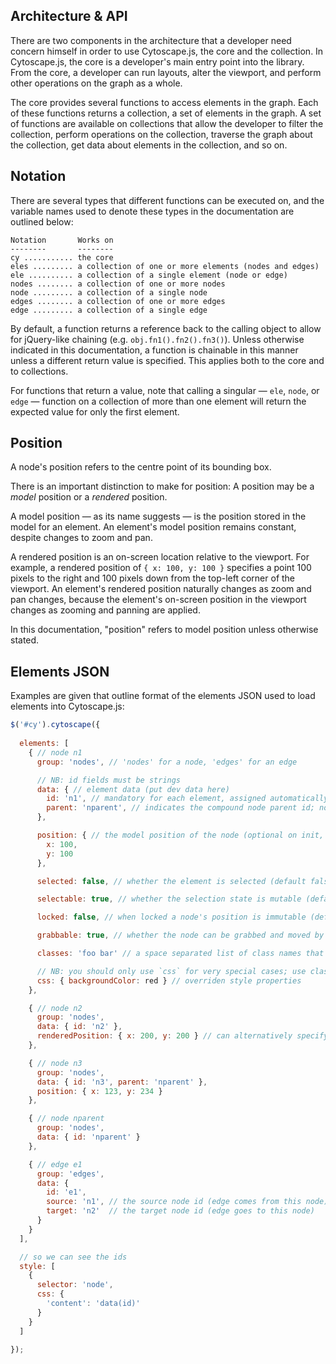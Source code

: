 ## Architecture & API

There are two components in the architecture that a developer need concern himself in order to use Cytoscape.js, the core and the collection.  In Cytoscape.js, the core is a developer's main entry point into the library.  From the core, a developer can run layouts, alter the viewport, and perform other operations on the graph as a whole.

The core provides several functions to access elements in the graph.  Each of these functions returns a collection, a set of elements in the graph.  A set of functions are available on collections that allow the developer to filter the collection, perform operations on the collection, traverse the graph about the collection, get data about elements in the collection, and so on.


## Notation

There are several types that different functions can be executed on, and the variable names used to denote these types in the documentation are outlined below:

```
Notation       Works on
--------       --------
cy ........... the core
eles ......... a collection of one or more elements (nodes and edges)
ele .......... a collection of a single element (node or edge)
nodes ........ a collection of one or more nodes
node ......... a collection of a single node
edges ........ a collection of one or more edges
edge ......... a collection of a single edge
 ```

By default, a function returns a reference back to the calling object to allow for jQuery-like chaining (e.g. `obj.fn1().fn2().fn3()`).  Unless otherwise indicated in this documentation, a function is chainable in this manner unless a different return value is specified.  This applies both to the core and to collections.

For functions that return a value, note that calling a singular &mdash; `ele`, `node`, or `edge` &mdash; function on a collection of more than one element will return the expected value for only the first element.


## Position

A node's position refers to the centre point of its bounding box.

There is an important distinction to make for position:  A position may be a _model_ position or a _rendered_ position.

A model position &mdash; as its name suggests &mdash; is the position stored in the model for an element.  An element's model position remains constant, despite changes to zoom and pan.

A rendered position is an on-screen location relative to the viewport.  For example, a rendered position of `{ x: 100, y: 100 }` specifies a point 100 pixels to the right and 100 pixels down from the top-left corner of the viewport.  An element's rendered position naturally changes as zoom and pan changes, because the element's on-screen position in the viewport changes as zooming and panning are applied.

In this documentation, "position" refers to model position unless otherwise stated.

## Elements JSON

Examples are given that outline format of the elements JSON used to load elements into Cytoscape.js:

```js
$('#cy').cytoscape({
  
  elements: [
    { // node n1
      group: 'nodes', // 'nodes' for a node, 'edges' for an edge

      // NB: id fields must be strings
      data: { // element data (put dev data here)
      	id: 'n1', // mandatory for each element, assigned automatically on undefined
      	parent: 'nparent', // indicates the compound node parent id; not defined => no parent
      },

      position: { // the model position of the node (optional on init, mandatory after)
      	x: 100,
      	y: 100
      },

      selected: false, // whether the element is selected (default false)

      selectable: true, // whether the selection state is mutable (default true)

      locked: false, // when locked a node's position is immutable (default false)

      grabbable: true, // whether the node can be grabbed and moved by the user

      classes: 'foo bar' // a space separated list of class names that the element has

      // NB: you should only use `css` for very special cases; use classes instead
      css: { backgroundColor: red } // overriden style properties
    },

    { // node n2
      group: 'nodes',
      data: { id: 'n2' },
      renderedPosition: { x: 200, y: 200 } // can alternatively specify position in rendered on-screen pixels
    },

    { // node n3
      group: 'nodes',
      data: { id: 'n3', parent: 'nparent' },
      position: { x: 123, y: 234 }
    },

    { // node nparent
      group: 'nodes',
      data: { id: 'nparent' }
    },

    { // edge e1
      group: 'edges',
      data: {
      	id: 'e1',
      	source: 'n1', // the source node id (edge comes from this node)
      	target: 'n2'  // the target node id (edge goes to this node)
      }
    }
  ],

  // so we can see the ids
  style: [
    {
      selector: 'node',
      css: {
        'content': 'data(id)'
      }
    }
  ]

});
```